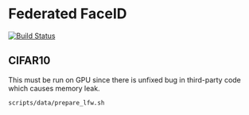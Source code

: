 # Federated FaceID
[![Build Status](https://travis-ci.org/d-kicinski/federated-faceid.svg?branch=master)](https://travis-ci.org/d-kicinski/federated-faceid)

## CIFAR10
This must be run on GPU since there is unfixed bug in third-party code which causes memory leak.
```shell script
scripts/data/prepare_lfw.sh
```
